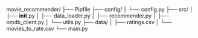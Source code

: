movie_recommender/
├── Pipfile
├── config/
│   └── config.py
├── src/
│   ├── __init__.py
│   ├── data_loader.py
│   ├── recommender.py
│   ├── omdb_client.py
│   └── utils.py
├── data/
│   ├── ratings.csv
│   └── movies_to_rate.csv
└── main.py